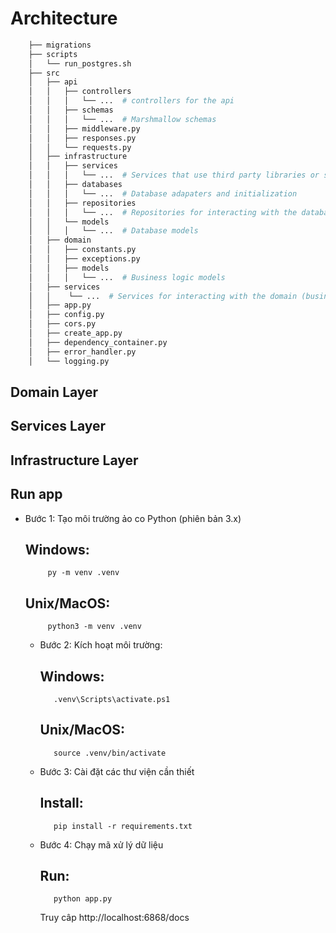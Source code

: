 # Architecture

```bash
    ├── migrations
    ├── scripts
    │   └── run_postgres.sh
    ├── src
    │   ├── api
    │   │   ├── controllers
    │   │   │   └── ...  # controllers for the api
    │   │   ├── schemas
    │   │   │   └── ...  # Marshmallow schemas
    │   │   ├── middleware.py
    │   │   ├── responses.py
    │   │   └── requests.py
    │   ├── infrastructure
    │   │   ├── services
    │   │   │   └── ...  # Services that use third party libraries or services (e.g. email service)
    │   │   ├── databases
    │   │   │   └── ...  # Database adapaters and initialization
    │   │   ├── repositories
    │   │   │   └── ...  # Repositories for interacting with the databases
    │   │   └── models
    │   │   │   └── ...  # Database models
    │   ├── domain
    │   │   ├── constants.py
    │   │   ├── exceptions.py
    │   │   ├── models
    │   │   │   └── ...  # Business logic models
    │   ├── services
    │   │    └── ...  # Services for interacting with the domain (business logic)
    │   ├── app.py
    │   ├── config.py
    │   ├── cors.py
    │   ├── create_app.py
    │   ├── dependency_container.py
    │   ├── error_handler.py
    │   └── logging.py
```

## Domain Layer

## Services Layer

## Infrastructure Layer

## Run app

 - Bước 1: Tạo môi trường ảo co Python (phiên bản 3.x)
     ## Windows:
     		py -m venv .venv
     ## Unix/MacOS:
     		python3 -m venv .venv
   - Bước 2: Kích hoạt môi trường:
     ## Windows:
     		.venv\Scripts\activate.ps1
     ## Unix/MacOS:
     		source .venv/bin/activate
     
   - Bước 3: Cài đặt các thư viện cần thiết
     ## Install:
     		pip install -r requirements.txt
   - Bước 4: Chạy mã xử lý dữ liệu
     ## Run:
    		python app.py


     Truy câp http://localhost:6868/docs
